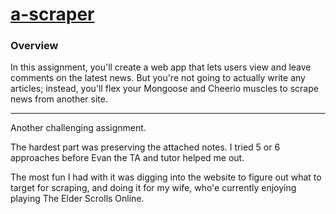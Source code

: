 # [a-scraper](https://a-scraper-by-rmk.herokuapp.com/)

### Overview

In this assignment, you'll create a web app that lets users view and leave comments on the latest news. But you're not going to actually write any articles; instead, you'll flex your Mongoose and Cheerio muscles to scrape news from another site.

- - -

Another challenging assignment.

The hardest part was preserving the attached notes. I tried 5 or 6 approaches before Evan the TA and tutor helped me out.

The most fun I had with it was digging into the website to figure out what to target for scraping, and doing it for my wife, who'e currently enjoying playing The Elder Scrolls Online.